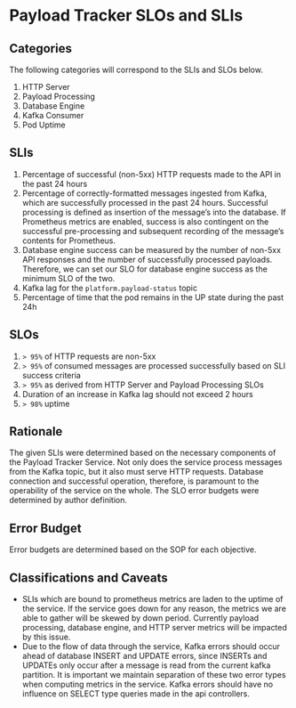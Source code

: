 # Payload Tracker SLOs and SLIs

## Categories
The following categories will correspond to the SLIs and SLOs below.

1. HTTP Server
2. Payload Processing
3. Database Engine
4. Kafka Consumer
5. Pod Uptime

## SLIs
1. Percentage of successful (non-5xx) HTTP requests made to the API in the past 24 hours
2. Percentage of correctly-formatted messages ingested from Kafka, which are successfully processed in the past 24 hours.
Successful processing is defined as insertion of the message’s into the database. If Prometheus metrics are enabled, success is also contingent on the successful pre-processing and subsequent recording of the message’s contents for Prometheus.
3. Database engine success can be measured by the number of non-5xx API responses and the number of successfully processed payloads. Therefore, we can set our SLO for database engine success as the minimum SLO of the two.
4. Kafka lag for the `platform.payload-status` topic
5. Percentage of time that the pod remains in the UP state during the past 24h

## SLOs

1. `> 95%` of HTTP requests are non-5xx
2. `> 95%` of consumed messages are processed successfully based on SLI success criteria
3. `> 95%` as derived from HTTP Server and Payload Processing SLOs
4. Duration of an increase in Kafka lag should not exceed 2 hours
5. `> 98%` uptime

## Rationale
The given SLIs were determined based on the necessary components of the Payload Tracker Service. Not only does the service process messages from the Kafka topic, but it also must serve HTTP requests. Database connection and successful operation, therefore, is paramount to the operability of the service on the whole. The SLO error budgets were determined by author definition.

## Error Budget
Error budgets are determined based on the SOP for each objective.

## Classifications and Caveats
* SLIs which are bound to prometheus metrics are laden to the uptime of the service. If the service goes down for any reason, the metrics we are able to gather will be skewed by down period. Currently payload processing, database engine, and HTTP server metrics will be impacted by this issue.
* Due to the flow of data through the service, Kafka errors should occur ahead of database INSERT and UPDATE errors, since INSERTs and UPDATEs only occur after a message is read from the current kafka partition. It is important we maintain separation of these two error types when computing metrics in the service. Kafka errors should have no influence on SELECT type queries made in the api controllers.
